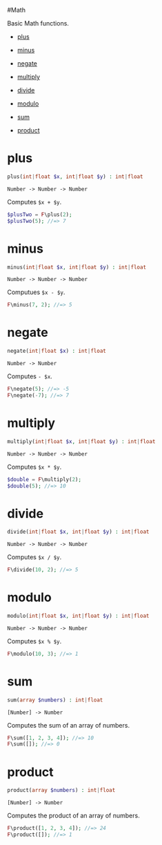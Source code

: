 #Math

Basic Math functions.

- [plus](#plus)

- [minus](#minus)

- [negate](#negate)

- [multiply](#multiply)

- [divide](#divide)

- [modulo](#modulo)

- [sum](#sum)

- [product](#product)

# plus

```php
plus(int|float $x, int|float $y) : int|float
```

```
Number -> Number -> Number
```

Computes `$x + $y`.

```php
$plusTwo = F\plus(2);
$plusTwo(5); //=> 7
```

# minus

```php
minus(int|float $x, int|float $y) : int|float
```

```
Number -> Number -> Number
```

Computues `$x - $y`.

```php
F\minus(7, 2); //=> 5
```

# negate

```php
negate(int|float $x) : int|float
```

```
Number -> Number
```

Computes `- $x`.

```php
F\negate(5); //=> -5
F\negate(-7); //=> 7
```

# multiply

```php
multiply(int|float $x, int|float $y) : int|float
```

```
Number -> Number -> Number
```

Computes `$x * $y`.

```php
$double = F\multiply(2);
$double(5); //=> 10
```

# divide

```php
divide(int|float $x, int|float $y) : int|float
```

```
Number -> Number -> Number
```

Computes `$x / $y`.

```php
F\divide(10, 2); //=> 5
```

# modulo

```php
modulo(int|float $x, int|float $y) : int|float
```

```
Number -> Number -> Number
```

Computes `$x % $y`.

```php
F\modulo(10, 3); //=> 1
```

# sum

```php
sum(array $numbers) : int|float
```

```
[Number] -> Number
```

Computes the sum of an array of numbers.

```php
F\sum([1, 2, 3, 4]); //=> 10
F\sum([]); //=> 0
```

# product

```php
product(array $numbers) : int|float
```

```
[Number] -> Number
```

Computes the product of an array of numbers.

```php
F\product([1, 2, 3, 4]); //=> 24
F\product([]); //=> 1
```

